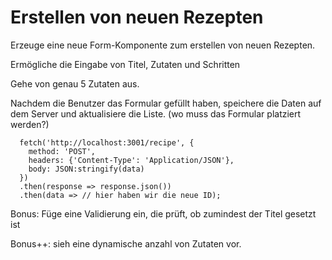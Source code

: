 # Erstellen von neuen Rezepten

Erzeuge eine neue Form-Komponente zum erstellen von neuen Rezepten.

Ermögliche die Eingabe von Titel, Zutaten und Schritten

Gehe von genau 5 Zutaten aus.

Nachdem die Benutzer das Formular gefüllt haben, speichere die Daten auf dem Server und aktualisiere die Liste. (wo muss das Formular platziert werden?)

```
  fetch('http://localhost:3001/recipe', {
    method: 'POST',
    headers: {'Content-Type': 'Application/JSON'},
    body: JSON:stringify(data)
  })
  .then(response => response.json())
  .then(data => // hier haben wir die neue ID);
```

Bonus: Füge eine Validierung ein, die prüft, ob zumindest der Titel gesetzt ist

Bonus++: sieh eine dynamische anzahl von Zutaten vor.
